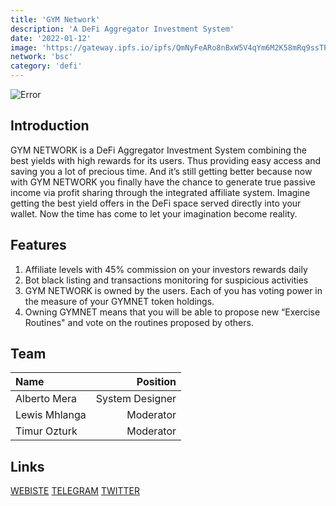 ```yaml
---
title: 'GYM Network'
description: 'A DeFi Aggregator Investment System'
date: '2022-01-12'
image: 'https://gateway.ipfs.io/ipfs/QmNyFeARo8nBxW5V4qYm6M2K58mRq9ssTPqU2WLst7Ckeg'
network: 'bsc'
category: 'defi'
---
```


![Error](https://gateway.ipfs.io/ipfs/Qmf6jM9RQa6y8XVb4GJAAD7p7PnsSZPXM5idex3cRmwrdz)

## Introduction
GYM NETWORK is a DeFi Aggregator Investment System combining the best yields with high rewards for its users. Thus providing easy access and saving you a lot of precious time. And it’s still getting better because now with GYM NETWORK you finally have the chance to generate true passive income via profit sharing through the integrated affiliate system. Imagine getting the best yield offers in the DeFi space served directly into your wallet. Now the time has come to let your imagination become reality.


## Features
1. Affiliate levels with 45% commission on your investors rewards daily
2. Bot black listing and transactions monitoring for suspicious activities
3. GYM NETWORK is owned by the users. Each of you has voting power in the measure of your GYMNET token holdings. 
4. Owning GYMNET means that you will be able to propose new “Exercise Routines" and vote on the routines proposed by others. 
   


## Team

| Name  |  Position |
|:---|---:|
|Alberto Mera  |System Designer |
| Lewis Mhlanga | Moderator |
|Timur Ozturk | Moderator|


## Links

[WEBISTE](https://gymnetwork.io/)
[TELEGRAM](https://t.me/gymnetwork_english)
[TWITTER](https://twitter.com/GymNet_Official)